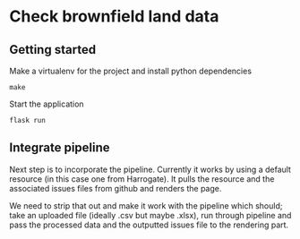 # Check brownfield land data

## Getting started

Make a virtualenv for the project and install python dependencies

    make

Start the application

    flask run

## Integrate pipeline

Next step is to incorporate the pipeline. Currently it works by using a default resource (in this case one from Harrogate). It pulls the resource and the associated issues files from github and renders the page.

We need to strip that out and make it work with the pipeline which should; take an uploaded file (ideally .csv but maybe .xlsx), run through pipeline and pass the processed data and the outputted issues file to the rendering part.
